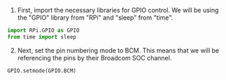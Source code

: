 1. First, import the necessary libraries for GPIO control. We will be using the "GPIO" library from "RPi" and "sleep" from "time".

```python
import RPi.GPIO as GPIO
from time import sleep
```

2. Next, set the pin numbering mode to BCM. This means that we will be referencing the pins by their Broadcom SOC channel.

```python
GPIO.setmode(GPIO.BCM)
```
